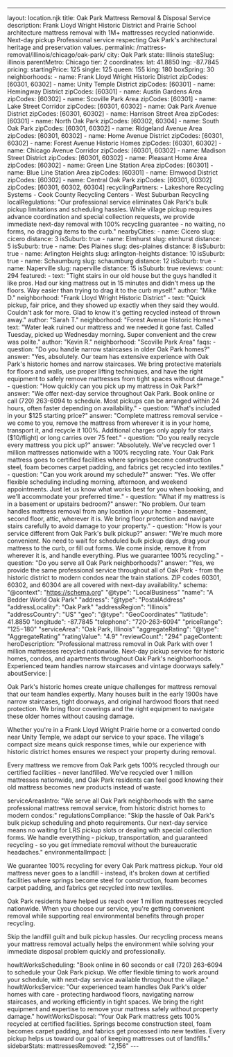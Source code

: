 ---
layout: location.njk
title: Oak Park Mattress Removal & Disposal Service
description: Frank Lloyd Wright Historic District and Prairie School architecture mattress removal with 1M+ mattresses recycled nationwide. Next-day pickup Professional service respecting Oak Park's architectural heritage and preservation values.
permalink: /mattress-removal/illinois/chicago/oak-park/
city: Oak Park state: Illinois stateSlug: illinois parentMetro: Chicago tier: 2 coordinates: lat: 41.8850 lng: -87.7845 pricing: startingPrice: 125 single: 125 queen: 155 king: 180 boxSpring: 30 neighborhoods: - name: Frank Lloyd Wright Historic District zipCodes: [60301, 60302] - name: Unity Temple District zipCodes: [60301] - name: Hemingway District zipCodes: [60301] - name: Austin Gardens Area zipCodes: [60302] - name: Scoville Park Area zipCodes: [60301] - name: Lake Street Corridor zipCodes: [60301, 60302] - name: Oak Park Avenue District zipCodes: [60301, 60302] - name: Harrison Street Area zipCodes: [60301] - name: North Oak Park zipCodes: [60302, 60304] - name: South Oak Park zipCodes: [60301, 60302] - name: Ridgeland Avenue Area zipCodes: [60301, 60302] - name: Home Avenue District zipCodes: [60301, 60302] - name: Forest Avenue Historic Homes zipCodes: [60301, 60302] - name: Chicago Avenue Corridor zipCodes: [60301, 60302] - name: Madison Street District zipCodes: [60301, 60302] - name: Pleasant Home Area zipCodes: [60302] - name: Green Line Station Area zipCodes: [60301] - name: Blue Line Station Area zipCodes: [60301] - name: Elmwood District zipCodes: [60302] - name: Central Oak Park zipCodes: [60301, 60302] zipCodes: [60301, 60302, 60304] recyclingPartners: - Lakeshore Recycling Systems - Cook County Recycling Centers - West Suburban Recycling localRegulations: "Our professional service eliminates Oak Park's bulk pickup limitations and scheduling hassles. While village pickup requires advance coordination and special collection requests, we provide immediate next-day removal with 100% recycling guarantee - no waiting, no forms, no dragging items to the curb." nearbyCities: - name: Cicero slug: cicero distance: 3 isSuburb: true - name: Elmhurst slug: elmhurst distance: 5 isSuburb: true - name: Des Plaines slug: des-plaines distance: 8 isSuburb: true - name: Arlington Heights slug: arlington-heights distance: 10 isSuburb: true - name: Schaumburg slug: schaumburg distance: 12 isSuburb: true - name: Naperville slug: naperville distance: 15 isSuburb: true reviews: count: 294 featured: - text: "Tight stairs in our old house but the guys handled it like pros. Had our king mattress out in 15 minutes and didn't mess up the floors. Way easier than trying to drag it to the curb myself." author: "Mike D." neighborhood: "Frank Lloyd Wright Historic District" - text: "Quick pickup, fair price, and they showed up exactly when they said they would. Couldn't ask for more. Glad to know it's getting recycled instead of thrown away." author: "Sarah T." neighborhood: "Forest Avenue Historic Homes" - text: "Water leak ruined our mattress and we needed it gone fast. Called Tuesday, picked up Wednesday morning. Super convenient and the crew was polite." author: "Kevin R." neighborhood: "Scoville Park Area" faqs: - question: "Do you handle narrow staircases in older Oak Park homes?" answer: "Yes, absolutely. Our team has extensive experience with Oak Park's historic homes and narrow staircases. We bring protective materials for floors and walls, use proper lifting techniques, and have the right equipment to safely remove mattresses from tight spaces without damage." - question: "How quickly can you pick up my mattress in Oak Park?" answer: "We offer next-day service throughout Oak Park. Book online or call (720) 263-6094 to schedule. Most pickups can be arranged within 24 hours, often faster depending on availability." - question: "What's included in your $125 starting price?" answer: "Complete mattress removal service - we come to you, remove the mattress from wherever it is in your home, transport it, and recycle it 100%. Additional charges only apply for stairs ($10/flight) or long carries over 75 feet." - question: "Do you really recycle every mattress you pick up?" answer: "Absolutely. We've recycled over 1 million mattresses nationwide with a 100% recycling rate. Your Oak Park mattress goes to certified facilities where springs become construction steel, foam becomes carpet padding, and fabrics get recycled into textiles." - question: "Can you work around my schedule?" answer: "Yes. We offer flexible scheduling including morning, afternoon, and weekend appointments. Just let us know what works best for you when booking, and we'll accommodate your preferred time." - question: "What if my mattress is in a basement or upstairs bedroom?" answer: "No problem. Our team handles mattress removal from any location in your home - basement, second floor, attic, wherever it is. We bring floor protection and navigate stairs carefully to avoid damage to your property." - question: "How is your service different from Oak Park's bulk pickup?" answer: "We're much more convenient. No need to wait for scheduled bulk pickup days, drag your mattress to the curb, or fill out forms. We come inside, remove it from wherever it is, and handle everything. Plus we guarantee 100% recycling." - question: "Do you serve all Oak Park neighborhoods?" answer: "Yes, we provide the same professional service throughout all of Oak Park - from the historic district to modern condos near the train stations. ZIP codes 60301, 60302, and 60304 are all covered with next-day availability." schema: "@context": "https://schema.org" "@type": "LocalBusiness" "name": "A Bedder World Oak Park" "address": "@type": "PostalAddress" "addressLocality": "Oak Park" "addressRegion": "Illinois" "addressCountry": "US" "geo": "@type": "GeoCoordinates" "latitude": 41.8850 "longitude": -87.7845 "telephone": "720-263-6094" "priceRange": "$125-$180" "serviceArea": "Oak Park, Illinois" "aggregateRating": "@type": "AggregateRating" "ratingValue": "4.9" "reviewCount": "294" pageContent: heroDescription: "Professional mattress removal in Oak Park with over 1 million mattresses recycled nationwide. Next-day pickup service for historic homes, condos, and apartments throughout Oak Park's neighborhoods. Experienced team handles narrow staircases and vintage doorways safely." aboutService: | <p>Oak Park's historic homes create unique challenges for mattress removal that our team handles expertly. Many houses built in the early 1900s have narrow staircases, tight doorways, and original hardwood floors that need protection. We bring floor coverings and the right equipment to navigate these older homes without causing damage.</p> <p>Whether you're in a Frank Lloyd Wright Prairie home or a converted condo near Unity Temple, we adapt our service to your space. The village's compact size means quick response times, while our experience with historic district homes ensures we respect your property during removal.</p> <p>Every mattress we remove from Oak Park gets 100% recycled through our certified facilities - never landfilled. We've recycled over 1 million mattresses nationwide, and Oak Park residents can feel good knowing their old mattress becomes new products instead of waste.</p> serviceAreasIntro: "We serve all Oak Park neighborhoods with the same professional mattress removal service, from historic district homes to modern condos:" regulationsCompliance: "Skip the hassle of Oak Park's bulk pickup scheduling and photo requirements. Our next-day service means no waiting for LRS pickup slots or dealing with special collection forms. We handle everything - pickup, transportation, and guaranteed recycling - so you get immediate removal without the bureaucratic headaches." environmentalImpact: | <p>We guarantee 100% recycling for every Oak Park mattress pickup. Your old mattress never goes to a landfill - instead, it's broken down at certified facilities where springs become steel for construction, foam becomes carpet padding, and fabrics get recycled into new textiles.</p> <p>Oak Park residents have helped us reach over 1 million mattresses recycled nationwide. When you choose our service, you're getting convenient removal while supporting real environmental benefits through proper recycling.</p> <p>Skip the landfill guilt and bulk pickup hassles. Our recycling process means your mattress removal actually helps the environment while solving your immediate disposal problem quickly and professionally.</p> howItWorksScheduling: "Book online in 60 seconds or call (720) 263-6094 to schedule your Oak Park pickup. We offer flexible timing to work around your schedule, with next-day service available throughout the village." howItWorksService: "Our experienced team handles Oak Park's older homes with care - protecting hardwood floors, navigating narrow staircases, and working efficiently in tight spaces. We bring the right equipment and expertise to remove your mattress safely without property damage." howItWorksDisposal: "Your Oak Park mattress gets 100% recycled at certified facilities. Springs become construction steel, foam becomes carpet padding, and fabrics get processed into new textiles. Every pickup helps us toward our goal of keeping mattresses out of landfills." sidebarStats: mattressesRemoved: "2,156" ---